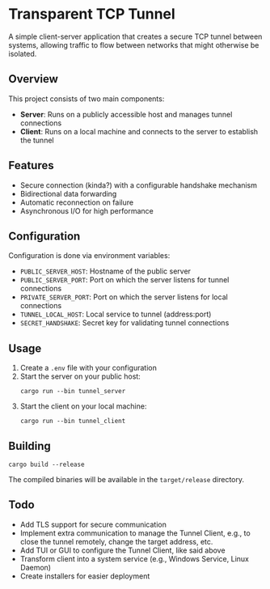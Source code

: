 # Transparent TCP Tunnel

A simple client-server application that creates a secure TCP tunnel between systems, allowing traffic to flow between networks that might otherwise be isolated.

## Overview

This project consists of two main components:

-   **Server**: Runs on a publicly accessible host and manages tunnel connections
-   **Client**: Runs on a local machine and connects to the server to establish the tunnel

## Features

-   Secure connection (kinda?) with a configurable handshake mechanism
-   Bidirectional data forwarding
-   Automatic reconnection on failure
-   Asynchronous I/O for high performance

## Configuration

Configuration is done via environment variables:

-   `PUBLIC_SERVER_HOST`: Hostname of the public server
-   `PUBLIC_SERVER_PORT`: Port on which the server listens for tunnel connections
-   `PRIVATE_SERVER_PORT`: Port on which the server listens for local connections
-   `TUNNEL_LOCAL_HOST`: Local service to tunnel (address:port)
-   `SECRET_HANDSHAKE`: Secret key for validating tunnel connections

## Usage

1. Create a `.env` file with your configuration
2. Start the server on your public host:
    ```
    cargo run --bin tunnel_server
    ```
3. Start the client on your local machine:
    ```
    cargo run --bin tunnel_client
    ```

## Building

```
cargo build --release
```

The compiled binaries will be available in the `target/release` directory.

## Todo

-   Add TLS support for secure communication
-   Implement extra communication to manage the Tunnel Client, e.g., to close the tunnel remotely, change the target address, etc.
-   Add TUI or GUI to configure the Tunnel Client, like said above
-   Transform client into a system service (e.g., Windows Service, Linux Daemon)
-   Create installers for easier deployment
